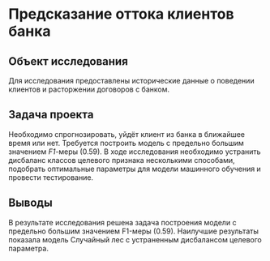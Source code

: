 # Предсказание оттока клиентов банка
## Объект исследования

Для исследования предоставлены исторические данные о поведении клиентов и расторжении договоров с банком. 

## Задача проекта

Необходимо спрогнозировать, уйдёт клиент из банка в ближайшее время или нет. Требуется построить модель с предельно большим значением *F1*-меры (0.59). В ходе исследования необходимо устранить дисбаланс классов целевого признака несколькими способами, подобрать оптимальные параметры для модели машинного обучения и провести тестирование.

## Выводы

В результате исследования решена задача построения модели с предельно большим значением F1-меры (0.59). Наилучшие результаты показала модель Случайный лес с устраненным дисбалансом целевого параметра.
